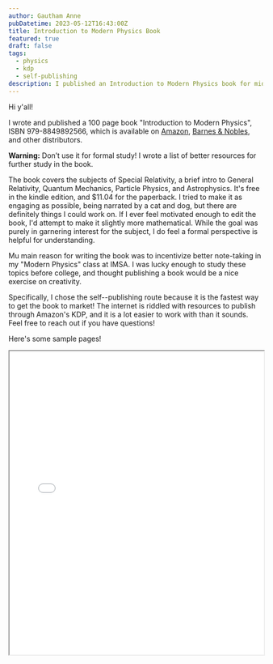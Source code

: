 ```yaml
---
author: Gautham Anne
pubDatetime: 2023-05-12T16:43:00Z
title: Introduction to Modern Physics Book
featured: true
draft: false
tags:
  - physics
  - kdp
  - self-publishing
description: I published an Introduction to Modern Physics book for middle and high schoolers!
---
```


Hi y'all!

I wrote and published a 100 page book "Introduction to Modern Physics", ISBN 979-8849892566, which is available on <a href="https://www.amazon.com/Introduction-Modern-Physics-Gautham-Anne/dp/B0BD2XNX7J">Amazon</a>, <a href="https://www.barnesandnoble.com/w/introduction-to-modern-physics-gautham-anne/1142532018">Barnes & Nobles</a>, and other distributors.

<div class="callout warning">
  <strong>Warning:</strong> Don’t use it for formal study! I wrote a list of better resources for further study in the book.
</div>

The book covers the subjects of Special Relativity, a brief intro to General Relativity, Quantum Mechanics, Particle Physics, and Astrophysics. It's free in the kindle edition, and $11.04 for the paperback. I tried to make it as engaging as possible, being narrated by a cat and dog, but there are definitely things I could work on. If I ever feel motivated enough to edit the book, I'd attempt to make it slightly more mathematical. While the goal was purely in garnering interest for the subject, I do feel a formal perspective is helpful for understanding.

Mu main reason for writing the book was to incentivize better note-taking in my "Modern Physics" class at IMSA. I was lucky enough to study these topics before college, and thought publishing a book would be a nice exercise on creativity.

Specifically, I chose the self--publishing route because it is the fastest way to get the book to market! The internet is riddled with resources to publish through Amazon's KDP, and it is a lot easier to work with than it sounds. Feel free to reach out if you have questions!

Here's some sample pages!

<iframe height="600px" width="100%" src="/files/intro-to-modphys-book/book-sample.pdf"></iframe>
